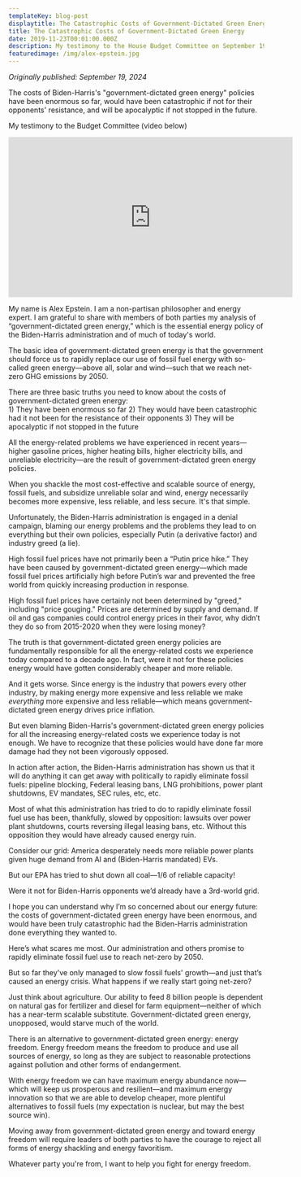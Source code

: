 ```yaml
---
templateKey: blog-post
displaytitle: The Catastrophic Costs of Government-Dictated Green Energy
title: The Catastrophic Costs of Government-Dictated Green Energy
date: 2019-11-23T00:01:00.000Z
description: My testimony to the House Budget Committee on September 19, 2024
featuredimage: /img/alex-epstein.jpg
---
```

_Originally published: September 19, 2024_

The costs of Biden-Harris's "government-dictated green energy" policies have been enormous so far, would have been catastrophic if not for their opponents' resistance, and will be apocalyptic if not stopped in the future.

My testimony to the Budget Committee (video below)

<iframe width="560" height="315" src="https://www.youtube.com/embed/wu60FAFjSp8?si=5Ph1OFj7P2JFSlJT&amp;start=1120" title="YouTube video player" frameborder="0" allow="accelerometer; autoplay; clipboard-write; encrypted-media; gyroscope; picture-in-picture; web-share" referrerpolicy="strict-origin-when-cross-origin" allowfullscreen></iframe>

My name is Alex Epstein. I am a non-partisan philosopher and energy expert. I am grateful to share with members of both parties my analysis of “government-dictated green energy,” which is the essential energy policy of the Biden-Harris administration and of much of today's world.

The basic idea of government-dictated green energy is that the government should force us to rapidly replace our use of fossil fuel energy with so-called green energy—above all, solar and wind—such that we reach net-zero GHG emissions by 2050.

There are three basic truths you need to know about the costs of government-dictated green energy:\
    1) They have been enormous so far
    2) They would have been catastrophic had it not been for the resistance of their opponents
    3) They will be apocalyptic if not stopped in the future

All the energy-related problems we have experienced in recent years—higher gasoline prices, higher heating bills, higher electricity bills, and unreliable electricity—are the result of government-dictated green energy policies.

When you shackle the most cost-effective and scalable source of energy, fossil fuels, and subsidize unreliable solar and wind, energy necessarily becomes more expensive, less reliable, and less secure. It's that simple.

Unfortunately, the Biden-Harris administration is engaged in a denial campaign, blaming our energy problems and the problems they lead to on everything but their own policies, especially Putin (a derivative factor) and industry greed (a lie).

High fossil fuel prices have not primarily been a “Putin price hike.” They have been caused by government-dictated green energy—which made fossil fuel prices artificially high before Putin’s war and prevented the free world from quickly increasing production in response.

High fossil fuel prices have certainly not been determined by "greed," including "price gouging." Prices are determined by supply and demand. If oil and gas companies could control energy prices in their favor, why didn’t they do so from 2015-2020 when they were losing money?

The truth is that government-dictated green energy policies are fundamentally responsible for all the energy-related costs we experience today compared to a decade ago. In fact, were it not for these policies energy would have gotten considerably cheaper and more reliable.

And it gets worse. Since energy is the industry that powers every other industry, by making energy more expensive and less reliable we make *everything* more expensive and less reliable—which means government-dictated green energy drives price inflation.

But even blaming Biden-Harris's government-dictated green energy policies for all the increasing energy-related costs we experience today is not enough. We have to recognize that these policies would have done far more damage had they not been vigorously opposed.

In action after action, the Biden-Harris administration has shown us that it will do anything it can get away with politically to rapidly eliminate fossil fuels: pipeline blocking, Federal leasing bans, LNG prohibitions, power plant shutdowns, EV mandates, SEC rules, etc, etc.

Most of what this administration has tried to do to rapidly eliminate fossil fuel use has been, thankfully, slowed by opposition: lawsuits over power plant shutdowns, courts reversing illegal leasing bans, etc. Without this opposition they would have already caused energy ruin.

Consider our grid: America desperately needs more reliable power plants given huge demand from AI and (Biden-Harris mandated) EVs.

But our EPA has tried to shut down all coal—1/6 of reliable capacity!

Were it not for Biden-Harris opponents we’d already have a 3rd-world grid.

I hope you can understand why I’m so concerned about our energy future: the costs of government-dictated green energy have been enormous, and would have been truly catastrophic had the Biden-Harris administration done everything they wanted to.

Here’s what scares me most. Our administration and others promise to rapidly eliminate fossil fuel use to reach net-zero by 2050.

But so far they've only managed to slow fossil fuels' growth—and just that’s caused an energy crisis. What happens if we really start going net-zero?

Just think about agriculture. Our ability to feed 8 billion people is dependent on natural gas for fertilizer and diesel for farm equipment—neither of which has a near-term scalable substitute. Government-dictated green energy, unopposed, would starve much of the world.

There is an alternative to government-dictated green energy: energy freedom. Energy freedom means the freedom to produce and use all sources of energy, so long as they are subject to reasonable protections against pollution and other forms of endangerment.

With energy freedom we can have maximum energy abundance now—which will keep us prosperous and resilient—and maximum energy innovation so that we are able to develop cheaper, more plentiful alternatives to fossil fuels (my expectation is nuclear, but may the best source win).

Moving away from government-dictated green energy and toward energy freedom will require leaders of both parties to have the courage to reject all forms of energy shackling and energy favoritism.

Whatever party you're from, I want to help you fight for energy freedom.
